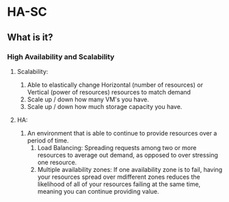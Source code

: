 # HA-SC

## What is it?

### High Availability and Scalability

1. Scalability:
   1. Able to elastically change Horizontal (number of resources) or Vertical (power of resources) resources to match demand
   2. Scale up / down how many VM's you have.
   3. Scale up / down how much storage capacity you have.

2. HA:
   1. An environment that is able to continue to provide resources over a period of time.
      1. Load Balancing: Spreading requests among two or more resources to average out demand, as opposed to over stressing one resource.
      2. Multiple availability zones: If one availability zone is to fail, having your resources spread over mdifferent zones reduces the likelihood of all of your resources failing at the same time, meaning you can continue providing value.
 

